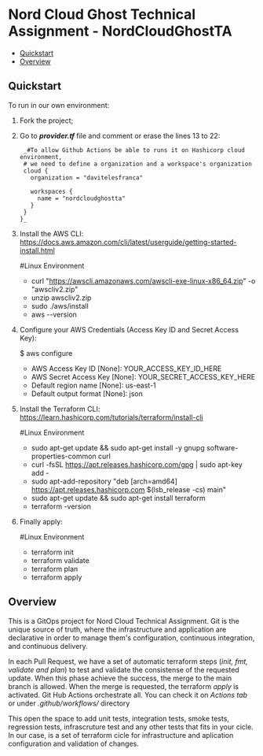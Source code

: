 # Nord Cloud Ghost Technical Assignment - NordCloudGhostTA

* [Quickstart](#quickstart)
* [Overview](#overview)

## Quickstart

To run in our own environment:
1. Fork the project;
2. Go to _**provider.tf**_ file and comment or erase the lines 13 to 22:


        _#To allow Github Actions be able to runs it on Hashicorp cloud environment, 
        # we need to define a organization and a workspace's organization
        cloud {
          organization = "davitelesfranca"

          workspaces {
            name = "nordcloudghostta"
          }   
        } 
       }_
       
3. Install the AWS CLI: https://docs.aws.amazon.com/cli/latest/userguide/getting-started-install.html


      #Linux Environment
      - curl "https://awscli.amazonaws.com/awscli-exe-linux-x86_64.zip" -o "awscliv2.zip"
      - unzip awscliv2.zip
      - sudo ./aws/install
      - aws --version
      
4. Configure your AWS Credentials (Access Key ID and Secret Access Key):


      $ aws configure
      - AWS Access Key ID [None]: YOUR_ACCESS_KEY_ID_HERE
      - AWS Secret Access Key [None]: YOUR_SECRET_ACCESS_KEY_HERE
      - Default region name [None]: us-east-1
      - Default output format [None]: json
      
5. Install the Terraform CLI: https://learn.hashicorp.com/tutorials/terraform/install-cli


      #Linux Environment
      - sudo apt-get update && sudo apt-get install -y gnupg software-properties-common curl
      - curl -fsSL https://apt.releases.hashicorp.com/gpg | sudo apt-key add -
      - sudo apt-add-repository "deb [arch=amd64] https://apt.releases.hashicorp.com $(lsb_release -cs) main"
      - sudo apt-get update && sudo apt-get install terraform
      - terraform -version

6. Finally apply:


   #Linux Environment
   - terraform init
   - terraform validate
   - terraform plan
   - terraform apply
   
   
  ## Overview
  This is a GitOps project for Nord Cloud Technical Assignment. Git is the unique source of truth, where the infrastructure and application are declarative in order to manage them's configuration, continuous integration, and continuous delivery.
  
  In each Pull Request, we have a set of automatic terraform steps (_init, fmt, validate and plan_) to test and validate the consistense of the requested update. When this phase achieve the success, the merge to the main branch is allowed. When the merge is requested, the terraform _apply_ is activated. Git Hub Actions orchestrate all. You can check it on _Actions tab_ or under _.github/workflows/_ directory
  
  This open the space to add unit tests, integration tests, smoke tests, regression tests, infrascruture test and any other tests that fits in your cicle. In our case, is a set of terraform cicle for infrastructure and aplication configuration and validation of changes.
         
      
